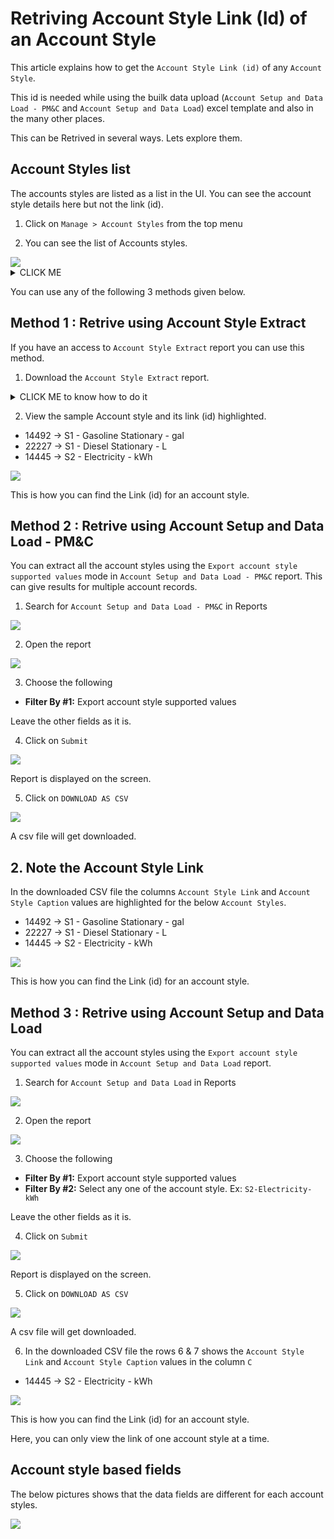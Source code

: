 # Retriving Account Style Link (Id) of an Account Style

This article explains how to get the `Account Style Link (id)` of any `Account Style`.

This id is needed while using the builk data upload (`Account Setup and Data Load - PM&C`  and `Account Setup and Data Load`) excel template and also in the many other places.

This can be Retrived in several ways. Lets explore them.

## Account Styles list

The accounts styles are listed as a list in the UI. You can see the account style details here but not the link (id). 

1. Click on `Manage > Account Styles` from the top menu

2. You can see the list of Accounts styles.
<img src="images/10-list-1.png">

<details><summary>CLICK ME</summary>

3. Here you can see the account style `S1 - Diesel Stationary - gal` by filtering appropriately.
<img src="images/10-list-2.png">

4. Here you can see the account style `S2 - Electricity - kWh` by filtering appropriately.
<img src="images/10-list-3.png">

5. Here you can see the account style `S1 - Gasoline Stationary - gal` by filtering appropriately.
<img src="images/10-list-4.png">

</details>

You can use any of the following 3 methods given below.

## Method 1 : Retrive using Account Style Extract

If you have an access to `Account Style Extract` report you can use this method.

1. Download the `Account Style Extract` report.

<details><summary>CLICK ME to know how to do it</summary>

1. Search for `Account Style Extract` in Reports

<img src="images/20-accoun-style-extract-1.png">

2. Open the report

<img src="images/20-accoun-style-extract-2.png">

3. Leave the field values as it is.

4. Click on `Submit`

<img src="images/20-accoun-style-extract-3.png">

Report is displayed on the screen.

5. Click on `DOWNLOAD AS CSV`

<img src="images/20-accoun-style-extract-41.png">

A csv file will get downloaded.

</details>

2. View the sample Account style and its link (id) highlighted.

- 14492 -> S1 - Gasoline Stationary - gal
- 22227 -> S1 - Diesel Stationary - L
- 14445 -> S2 - Electricity - kWh

<img src="images/20-account-style-report.png">

This is how you can find the Link (id) for an account style.

## Method 2 : Retrive using Account Setup and Data Load - PM&C

You can extract all the account styles using the `Export account style supported values` mode in  `Account Setup and Data Load - PM&C` report. This can give results for multiple account records.

1. Search for `Account Setup and Data Load - PM&C` in Reports

<img src="images/30-account-setup-load-data-pmc-1.png">

2. Open the report

<img src="images/30-account-setup-load-data-pmc-2.png">

3. Choose the following 
- **Filter By #1:**  Export account style supported values

Leave the other fields as it is.

4. Click on `Submit`

<img src="images/30-account-setup-load-data-pmc-3.png">

Report is displayed on the screen.

5. Click on `DOWNLOAD AS CSV`

<img src="images/30-account-setup-load-data-pmc-4.png">

A csv file will get downloaded.

## 2. Note the Account Style Link

In the downloaded CSV file the columns `Account Style Link` and `Account Style Caption` values are highlighted for the below `Account Styles`.

- 14492 -> S1 - Gasoline Stationary - gal
- 22227 -> S1 - Diesel Stationary - L
- 14445 -> S2 - Electricity - kWh

<img src="images/30-account-setup-load-data-pmc-5.png">

This is how you can find the Link (id) for an account style.

## Method 3 : Retrive using Account Setup and Data Load

You can extract all the account styles using the `Export account style supported values` mode in  `Account Setup and Data Load` report.

1. Search for `Account Setup and Data Load` in Reports

<img src="images/40-account-setup-load-data-1.png">

2. Open the report

<img src="images/40-account-setup-load-data-2.png">

3. Choose the following 
- **Filter By #1:**  Export account style supported values
- **Filter By #2:**  Select any one of the account style. Ex: `S2-Electricity- kWh`

Leave the other fields as it is.

4. Click on `Submit`

<img src="images/40-account-setup-load-data-3.png">

Report is displayed on the screen.

5. Click on `DOWNLOAD AS CSV`

<img src="images/40-account-setup-load-data-4.png">

A csv file will get downloaded.

6. In the downloaded CSV file the rows 6 & 7 shows the `Account Style Link` and `Account Style Caption` values in the column `C`

- 14445 -> S2 - Electricity - kWh

<img src="images/40-account-setup-load-data-5.png">


This is how you can find the Link (id) for an account style. 

Here, you can only view the link of one account style at a time.

## Account style based fields

The below pictures shows that the data fields are different for each account styles.

<img src="images/50-different-accountstyles.png">


